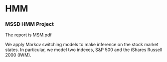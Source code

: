 # HMM
### MSSD HMM Project

The report is MSM.pdf

We apply Markov switching models to make inference on the stock market states.
In particular, we model two indexes, S&P 500 and the iShares Russell 2000 (IWM).
